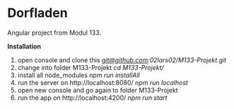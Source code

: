 # Dorfladen

Angular project from Modul 133.<br />

**Installation**
1. open console and clone this *git@github.com:02lars02/M133-Projekt.git*
2. change into folder M133-Projekt *cd M133-Projekt/*
3. install all node_modules *npm run installAll*
4. run the server on http://localhost:8080/ *npm run localhost*
5. open new console and go again to folder M133-Projekt
6. run the app on http://localhost:4200/ *npm run start*
